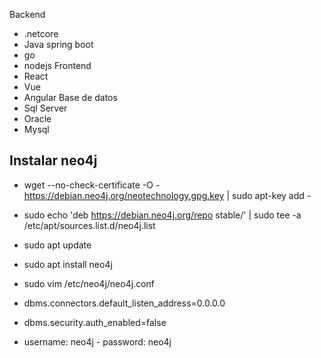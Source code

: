 Backend
* .netcore
* Java spring boot
* go 
* nodejs
Frontend
* React
* Vue
* Angular
Base de datos
* Sql Server
* Oracle
* Mysql
## Instalar neo4j
* wget --no-check-certificate -O - https://debian.neo4j.org/neotechnology.gpg.key | sudo apt-key add -
* sudo echo 'deb https://debian.neo4j.org/repo stable/' | sudo tee -a /etc/apt/sources.list.d/neo4j.list
* sudo apt update
* sudo apt install neo4j


* sudo vim /etc/neo4j/neo4j.conf
* dbms.connectors.default_listen_address=0.0.0.0
* dbms.security.auth_enabled=false

* username: neo4j - password: neo4j

